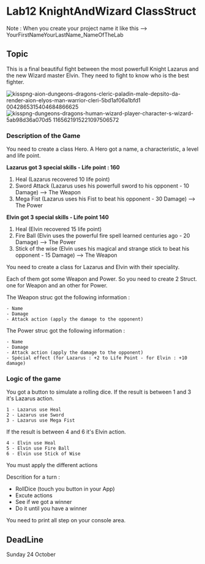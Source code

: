 # Lab12 KnightAndWizard ClassStruct

Note : When you create your project name it like this --> YourFirstNameYourLastName_NameOfTheLab

## Topic

This is a final beautiful fight between the most powerfull Knight Lazarus and the new Wizard master Elvin. 
They need to fight to know who is the best fighter. 

![kisspng-aion-dungeons-dragons-cleric-paladin-male-depsito-da-render-aion-elyos-man-warrior-cleri-5bd1af06a1bfd1 0042865315404684866625](https://user-images.githubusercontent.com/6766037/138175747-0109a4ab-3482-4331-9c84-b20ed9232c61.png)
![kisspng-dungeons-dragons-human-wizard-player-character-s-wizard-5ab98d36a070d5 1165621915221097506572](https://user-images.githubusercontent.com/6766037/138175904-a9953089-6bc5-433f-b968-f1ba9472aa9d.png)




### Description of the Game 

You need to create a class Hero.
A Hero got a name, a characteristic, a level and life point. 

**Lazarus got 3 special skills  - Life point : 160**

1. Heal (Lazarus recovered 10 life point)
2. Sword Attack (Lazarus uses his powerfull sword to his opponent - 10 Damage) --> The Weapon
3. Mega Fist (Lazarus uses his Fist to beat his opponent - 30 Damage) --> The Power 

**Elvin got 3 special skills - Life point 140**

1. Heal (Elvin recovered 15 life point)
2. Fire Ball (Elvin uses the powerful fire spell learned centuries ago - 20 Damage) --> The Power
3. Stick of the wise (Elvin uses his magical and strange stick to beat his opponent - 15 Damage) --> The Weapon 

You need to create a class for Lazarus and Elvin with their speciality. 

Each of them got some Weapon and Power. 
So you need to create 2 Struct. one for Weapon and an other for Power. 

The Weapon struc got the following information : 

	- Name 
	- Damage 
	- Attack action (apply the damage to the opponent) 

The Power struc got the following information : 

	- Name 
	- Damage
	- Attack action (apply the damage to the opponent)
	- Spécial effect (for Lazarus : +2 to Life Point - for Elvin : +10 damage)

### Logic of the game

You got a button to simulate a rolling dice. 
If the result is between 1 and 3 it's Lazarus action. 

	1 - Lazarus use Heal 
	2 - Lazarus use Sword 
	3 - Lazarus use Mega Fist
	
If the result is between 4 and 6 it's Elvin action. 
	
	4 - Elvin use Heal 
	5 - Elvin use Fire Ball 
	6 - Elvin use Stick of Wise 
	
You must apply the different actions 

Descrition for a turn :

* 	RollDice (touch you button in your App)
* 	Excute actions 
* 	See if we got a winner
* 	Do it until you have a winner
	
You need to print all step on your console area. 

## DeadLine

Sunday 24 October 




 
 
